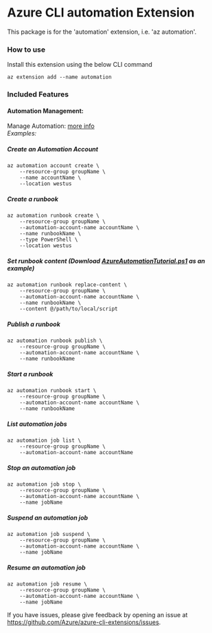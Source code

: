 # Azure CLI automation Extension #
This package is for the 'automation' extension, i.e. 'az automation'.

### How to use ###
Install this extension using the below CLI command
```
az extension add --name automation
```

### Included Features
#### Automation Management:
Manage Automation: [more info](https://docs.microsoft.com/en-us/azure/automation/)\
*Examples:*

##### Create an Automation Account

```
az automation account create \
    --resource-group groupName \
    --name accountName \
    --location westus
```

##### Create a runbook
```
az automation runbook create \
    --resource-group groupName \
    --automation-account-name accountName \
    --name runbookName \
    --type PowerShell \
    --location westus
```

##### Set runbook content (Download [AzureAutomationTutorial.ps1](https://github.com/Azure/azure-quickstart-templates/blob/master/quickstarts/microsoft.automation/101-automation/scripts/AzureAutomationTutorial.ps1) as an example)
```
az automation runbook replace-content \
    --resource-group groupName \
    --automation-account-name accountName \
    --name runbookName \
    --content @/path/to/local/script
```

##### Publish a runbook
```
az automation runbook publish \
    --resource-group groupName \
    --automation-account-name accountName \
    --name runbookName
```

##### Start a runbook
```
az automation runbook start \
    --resource-group groupName \
    --automation-account-name accountName \
    --name runbookName
```

##### List automation jobs
```
az automation job list \
    --resource-group groupName \
    --automation-account-name accountName
```

##### Stop an automation job
```
az automation job stop \
    --resource-group groupName \
    --automation-account-name accountName \
    --name jobName
```

##### Suspend an automation job
```
az automation job suspend \
    --resource-group groupName \
    --automation-account-name accountName \
    --name jobName
```

##### Resume an automation job
```
az automation job resume \
    --resource-group groupName \
    --automation-account-name accountName \
    --name jobName
```

If you have issues, please give feedback by opening an issue at https://github.com/Azure/azure-cli-extensions/issues.
